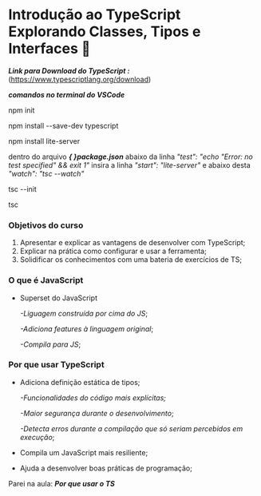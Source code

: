 # Introdução ao TypeScript Explorando Classes, Tipos e Interfaces :bookmark:

***Link para Download do TypeScript :*** (https://www.typescriptlang.org/download)

***comandos no terminal do VSCode***

npm init

npm install --save-dev typescript

npm install lite-server

dentro do arquivo ***{ }package.json*** abaixo da linha *"test": "echo \"Error: no test specified\" && exit 1"* insira a linha *"start": "lite-server"* e abaixo desta *"watch": "tsc --watch"*

tsc --init

tsc



### Objetivos do curso

1. Apresentar e explicar as vantagens de desenvolver com TypeScript;
2. Explicar na prática como configurar e usar a ferramenta;
3. Solidificar os conhecimentos com uma bateria de exercícios de TS;



### O que é JavaScript

* Superset do JavaScript

  *-Liguagem construída por cima do JS*;

  *-Adiciona features à linguagem original*;

  *-Compila para JS*;



### Por que usar TypeScript

* Adiciona definição estática de tipos;

  *-Funcionalidades do código mais explícitas;*

  *-Maior segurança durante o desenvolvimento*;

  *-Detecta erros durante a compilação que só seriam percebidos em execução*;

* Compila um JavaScript mais resiliente;

* Ajuda a desenvolver boas práticas de programação;




Parei na aula: ***Por que usar o TS***

